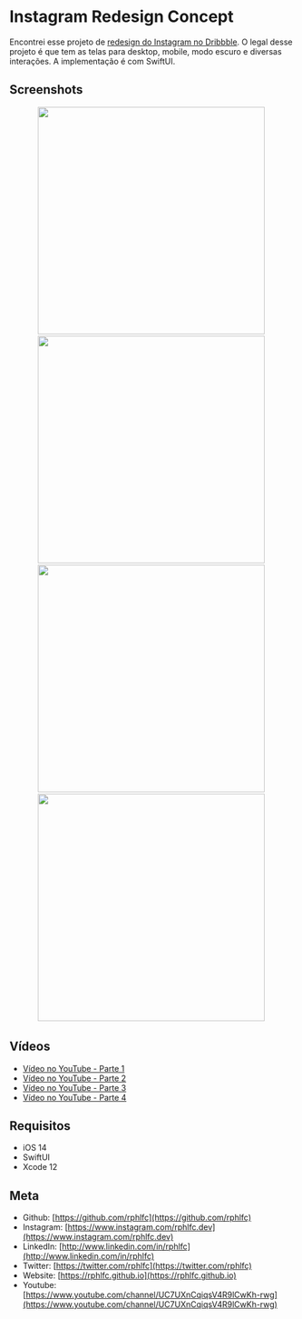 # Instagram Redesign Concept
Encontrei esse projeto de [redesign do Instagram no Dribbble](https://dribbble.com/overlapstudio/projects/1355527-Instagram-Redesign). O legal desse projeto é que tem as telas para desktop, mobile, modo escuro e diversas interações. A implementação é com SwiftUI.

## Screenshots
<p align="center">
    <img src="https://user-images.githubusercontent.com/16376748/100810869-220bf300-3418-11eb-9940-5e189110cc10.png" width="400">&nbsp;
    <img src="https://user-images.githubusercontent.com/16376748/100945886-ec7f0c80-34e0-11eb-9ad5-25695b743e7c.png" width="400">&nbsp;
    <img src="https://user-images.githubusercontent.com/16376748/101227383-65639d00-3676-11eb-83b5-43fa0fc243da.png" width="400">&nbsp;
    <img src="https://user-images.githubusercontent.com/16376748/101294454-1e9cb100-37f6-11eb-8d30-514b67d8966a.png" width="400">&nbsp;
</p>

## Vídeos
- [Vídeo no YouTube - Parte 1](https://youtu.be/LNmeUq1-Zi8)
- [Vídeo no YouTube - Parte 2](https://youtu.be/ZlqoeZq5Omw)
- [Vídeo no YouTube - Parte 3](https://youtu.be/Y2VCG95qktc)
- [Vídeo no YouTube - Parte 4](https://youtu.be/cThmVGdr35E)
 
## Requisitos
- iOS 14
- SwiftUI
- Xcode 12

## Meta
- Github: [https://github.com/rphlfc](https://github.com/rphlfc)
- Instagram: [https://www.instagram.com/rphlfc.dev](https://www.instagram.com/rphlfc.dev)
- LinkedIn: [http://www.linkedin.com/in/rphlfc](http://www.linkedin.com/in/rphlfc)
- Twitter: [https://twitter.com/rphlfc](https://twitter.com/rphlfc)
- Website: [https://rphlfc.github.io](https://rphlfc.github.io)
- Youtube: [https://www.youtube.com/channel/UC7UXnCqiqsV4R9lCwKh-rwg](https://www.youtube.com/channel/UC7UXnCqiqsV4R9lCwKh-rwg)
